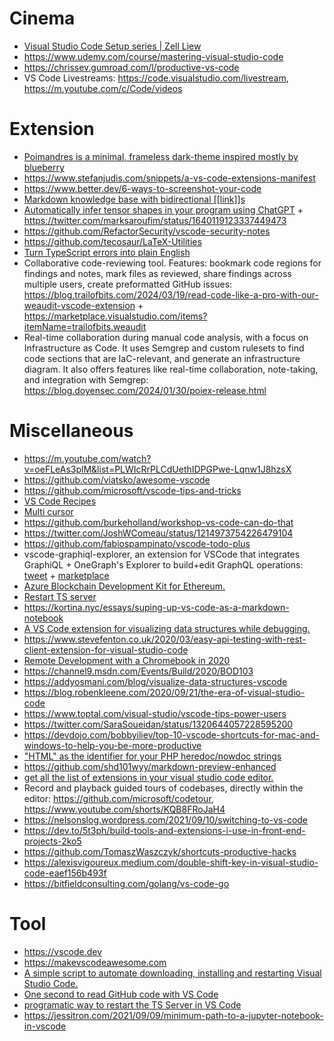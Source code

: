 # Cinema

- [Visual Studio Code Setup series | Zell Liew](https://m.youtube.com/playlist?list=PLht38HefjmzGWN0CUHGqjliTSuhXFTDG5)
- https://www.udemy.com/course/mastering-visual-studio-code
- https://chrissev.gumroad.com/l/productive-vs-code
- VS Code Livestreams: https://code.visualstudio.com/livestream, https://m.youtube.com/c/Code/videos

# Extension

- [Poimandres is a minimal, frameless dark-theme inspired mostly by blueberry](https://github.com/drcmda/poimandres-theme)
- https://www.stefanjudis.com/snippets/a-vs-code-extensions-manifest
- https://www.better.dev/6-ways-to-screenshot-your-code
- [Markdown knowledge base with bidirectional [[link]]s](https://github.com/svsool/memo)
- [Automatically infer tensor shapes in your program using ChatGPT](https://github.com/msaroufim/vscode-pytorch-extension) + https://twitter.com/marksaroufim/status/1640119123337449473
- https://github.com/RefactorSecurity/vscode-security-notes
- https://github.com/tecosaur/LaTeX-Utilities
- [Turn TypeScript errors into plain English](https://github.com/mattpocock/ts-error-translator)
- Collaborative code-reviewing tool. Features: bookmark code regions for findings and notes, mark files as reviewed, share findings across multiple users, create preformatted GitHub issues: https://blog.trailofbits.com/2024/03/19/read-code-like-a-pro-with-our-weaudit-vscode-extension + https://marketplace.visualstudio.com/items?itemName=trailofbits.weaudit
- Real-time collaboration during manual code analysis, with a focus on Infrastructure as Code. It uses Semgrep and custom rulesets to find code sections that are IaC-relevant, and generate an infrastructure diagram. It also offers features like real-time collaboration, note-taking, and integration with Semgrep: https://blog.doyensec.com/2024/01/30/poiex-release.html

# Miscellaneous

- https://m.youtube.com/watch?v=oeFLeAs3plM&list=PLWIcRrPLCdUethIDPGPwe-Lqnw1J8hzsX
- https://github.com/viatsko/awesome-vscode
- https://github.com/microsoft/vscode-tips-and-tricks
- [VS Code Recipes](https://github.com/Microsoft/vscode-recipes)
- [Multi cursor](https://twitter.com/erikaybar_/status/1197293860239630337)
- https://github.com/burkeholland/workshop-vs-code-can-do-that
- https://twitter.com/JoshWComeau/status/1214973754226479104
- https://github.com/fabiospampinato/vscode-todo-plus
- vscode-graphiql-explorer, an extension for VSCode that integrates GraphiQL + OneGraph's Explorer to build+edit GraphQL operations: [tweet](https://twitter.com/___zth___/status/1206626640589205505) + [marketplace](https://marketplace.visualstudio.com/items?itemName=GabrielNordeborn.vscode-graphiql-explorer)
- [Azure Blockchain Development Kit for Ethereum.](https://marketplace.visualstudio.com/items?itemName=AzBlockchain.azure-blockchain)
- [Restart TS server](https://twitter.com/BenLesh/status/1234877859589709826)
- https://kortina.nyc/essays/suping-up-vs-code-as-a-markdown-notebook
- [A VS Code extension for visualizing data structures while debugging.](https://github.com/hediet/vscode-debug-visualizer/tree/master/extension)
- https://www.stevefenton.co.uk/2020/03/easy-api-testing-with-rest-client-extension-for-visual-studio-code
- [Remote Development with a Chromebook in 2020](https://www.marcolancini.it/2020/blog-remote-development-chromebook)
- https://channel9.msdn.com/Events/Build/2020/BOD103
- https://addyosmani.com/blog/visualize-data-structures-vscode
- https://blog.robenkleene.com/2020/09/21/the-era-of-visual-studio-code
- https://www.toptal.com/visual-studio/vscode-tips-power-users
- https://twitter.com/SaraSoueidan/status/1320644057228595200
- https://devdojo.com/bobbyiliev/top-10-vscode-shortcuts-for-mac-and-windows-to-help-you-be-more-productive
- ["HTML" as the identifier for your PHP heredoc/nowdoc strings](https://twitter.com/LiamHammett/status/1342857802574950400)
- https://github.com/shd101wyy/markdown-preview-enhanced
- [get all the list of extensions in your visual studio code editor.](https://gokul.site/uses)
- Record and playback guided tours of codebases, directly within the editor: https://github.com/microsoft/codetour, https://www.youtube.com/shorts/KQB8FRoJaH4
- https://nelsonslog.wordpress.com/2021/09/10/switching-to-vs-code
- https://dev.to/5t3ph/build-tools-and-extensions-i-use-in-front-end-projects-2ko5
- https://github.com/TomaszWaszczyk/shortcuts-productive-hacks
- https://alexisvigoureux.medium.com/double-shift-key-in-visual-studio-code-eaef156b493f
- https://bitfieldconsulting.com/golang/vs-code-go

# Tool

- https://vscode.dev
- https://makevscodeawesome.com
- [A simple script to automate downloading, installing and restarting Visual Studio Code.](https://github.com/moeenz/vscode-updater)
- [One second to read GitHub code with VS Code](https://github.com/conwnet/github1s)
- [programatic way to restart the TS Server in VS Code](https://twitter.com/souporserious/status/1481007385002995712)
- https://jessitron.com/2021/09/09/minimum-path-to-a-jupyter-notebook-in-vscode

